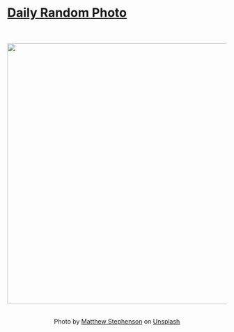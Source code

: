 # [Daily Random Photo](https://www.dailyrandomphoto.com/)

<div align="center">
  <br>
  <br>
  <a href="https://www.dailyrandomphoto.com/p/2025/2025-06-02/"><img src="https://images.unsplash.com/photo-1745282480794-10427e218c76?crop=entropy&cs=tinysrgb&fit=max&fm=jpg&ixid=M3w3NzUwOHwwfDF8cmFuZG9tfHx8fHx8fHx8MTc0ODgyNTQ1NXw&ixlib=rb-4.1.0&q=80&w=1080" width="600px"></a>
  <br>
  <br>
  <p class="has-text-grey">Photo by <a href="https://unsplash.com/@matthewryanstephenson?utm_source=Daily%20Random%20Photo&amp;utm_medium=referral" target="_blank" rel="noopener noreferrer">Matthew Stephenson</a> on <a href="https://unsplash.com/photos/snowy-mountains-are-shrouded-by-dramatic-clouds-8VvxbqE8ZX0?utm_source=Daily%20Random%20Photo&amp;utm_medium=referral" target="_blank" rel="noopener noreferrer">Unsplash</a></p>
</div>
